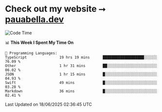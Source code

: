 # Check out my website ⭢ [pauabella.dev](https://pauabella.dev)

<!--START_SECTION:waka-->
![Code Time](http://img.shields.io/badge/Code%20Time-4%2C542%20hrs%2052%20mins-blue)

📊 **This Week I Spent My Time On** 

```text
💬 Programming Languages: 
TypeScript               19 hrs 19 mins      ███████████████████░░░░░░   76.09 % 
Other                    1 hr 31 mins        ██░░░░░░░░░░░░░░░░░░░░░░░   06.02 % 
JSON                     1 hr 15 mins        █░░░░░░░░░░░░░░░░░░░░░░░░   04.93 % 
Swift                    49 mins             █░░░░░░░░░░░░░░░░░░░░░░░░   03.28 % 
Markdown                 36 mins             █░░░░░░░░░░░░░░░░░░░░░░░░   02.41 % 
```


 Last Updated on 18/06/2025 02:36:45 UTC
<!--END_SECTION:waka-->
